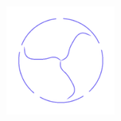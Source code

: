 <div align="center">
    <a href="https://github.com/TheGreatSageEqualToHeaven/Roozure"><img src="logo.png" height="217" /></a>
</div>
